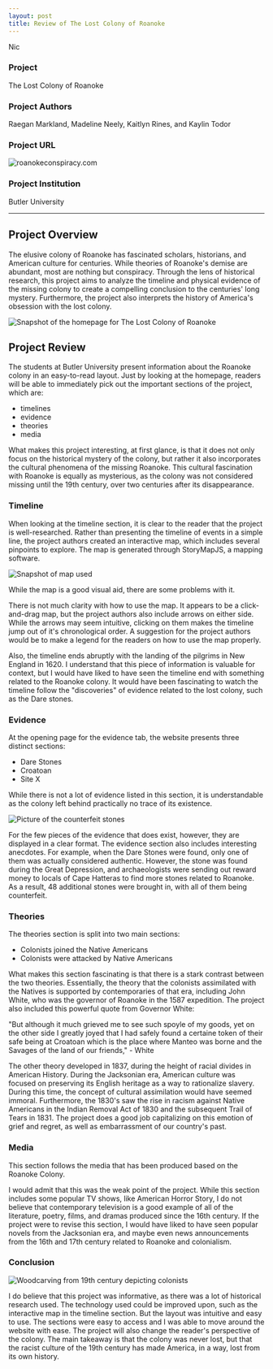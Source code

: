 ```yaml
---
layout: post
title: Review of The Lost Colony of Roanoke
---
```

Nic

### Project
The Lost Colony of Roanoke

### Project Authors
Raegan Markland, Madeline Neely, Kaitlyn Rines, and Kaylin Todor

### Project URL
![roanokeconspiracy.com](https://roanokeconspiracy.weebly.com)

### Project Institution
Butler University

---

## Project Overview

The elusive colony of Roanoke has fascinated scholars, historians, and American culture for centuries. While theories of Roanoke's demise are abundant, most are nothing but conspiracy. Through the lens of historical research, this project aims to analyze the timeline and physical evidence of the missing colony to create a compelling conclusion to the centuries' long mystery. Furthermore, the project also interprets the history of America's obsession with the lost colony. 

![Snapshot of the homepage for The Lost Colony of Roanoke](https://nicpol16.github.io/Nic-Pol/images/SiteLayout.png)

## Project Review

The students at Butler University present information about the Roanoke colony in an easy-to-read layout. Just by looking at the homepage, readers will be able to immediately pick out the important sections of the project, which are:
* timelines
* evidence
* theories
* media

What makes this project interesting, at first glance, is that it does not only focus on the historical mystery of the colony, but rather it also incorporates the cultural phenomena of the missing Roanoke. This cultural fascination with Roanoke is equally as mysterious, as the colony was not considered missing until the 19th century, over two centuries after its disappearance. 

### Timeline

When looking at the timeline section, it is clear to the reader that the project is well-researched. Rather than presenting the timeline of events in a simple line, the project authors created an interactive map, which includes several pinpoints to explore. The map is generated through StoryMapJS, a mapping software. 

![Snapshot of map used](https://nicpol16.github.io/Nic-Pol/images/map.png)

While the map is a good visual aid, there are some problems with it. 

There is not much clarity with how to use the map. It appears to be a click-and-drag map, but the project authors also include arrows on either side. While the arrows may seem intuitive, clicking on them makes the timeline jump out of it's chronological order. A suggestion for the project authors would be to make a legend for the readers on how to use the map properly. 

Also, the timeline ends abruptly with the landing of the pilgrims in New England in 1620. I understand that this piece of information is valuable for context, but I would have liked to have seen the timeline end with something related to the Roanoke colony. It would have been fascinating to watch the timeline follow the "discoveries" of evidence related to the lost colony, such as the Dare stones. 

### Evidence

At the opening page for the evidence tab, the website presents three distinct sections:
* Dare Stones
* Croatoan
* Site X

While there is not a lot of evidence listed in this section, it is understandable as the colony left behind practically no trace of its existence. 

![Picture of the counterfeit stones](https://nicpol16.github.io/Nic-Pol/images/stones.png)

For the few pieces of the evidence that does exist, however, they are displayed in a clear format. The evidence section also includes interesting anecdotes. For example, when the Dare Stones were found, only one of them was actually considered authentic. However, the stone was found during the Great Depression, and archaeologists were sending out reward money to locals of Cape Hatteras to find more stones related to Roanoke. As a result, 48 additional stones were brought in, with all of them being counterfeit. 

### Theories

The theories section is split into two main sections:
* Colonists joined the Native Americans
* Colonists were attacked by Native Americans

What makes this section fascinating is that there is a stark contrast between the two theories. Essentially, the theory that the colonists assimilated with the Natives is supported by contemporaries of that era, including John White, who was the governor of Roanoke in the 1587 expedition. The project also included this powerful quote from Governor White:

"But although it much grieved me to see such spoyle of my goods, yet on the other side I greatly joyed that I had safely found a certaine token of their safe being at Croatoan which is the place where Manteo was borne and the Savages of the land of our friends," - White

The other theory developed in 1837, during the height of racial divides in American History. During the Jacksonian era, American culture was focused on preserving its English heritage as a way to rationalize slavery. During this time, the concept of cultural assimilation would have seemed immoral. Furthermore, the 1830's saw the rise in racism against Native Americans in the Indian Removal Act of 1830 and the subsequent Trail of Tears in 1831. The project does a good job capitalizing on this emotion of grief and regret, as well as embarrassment of our country's past. 

### Media

This section follows the media that has been produced based on the Roanoke Colony. 

I would admit that this was the weak point of the project. While this section includes some popular TV shows, like American Horror Story, I do not believe that contemporary television is a good example of all of the literature, poetry, films, and dramas produced since the 16th century. If the project were to revise this section, I would have liked to have seen popular novels from the Jacksonian era, and maybe even news announcements from the 16th and 17th century related to Roanoke and colonialism. 

### Conclusion

![Woodcarving from 19th century depicting colonists](https://nicpol16.github.io/Nic-Pol/images/conclusion.png)

I do believe that this project was informative, as there was a lot of historical research used. The technology used could be improved upon, such as the interactive map in the timeline section. But the layout was intuitive and easy to use. The sections were easy to access and I was able to move around the website with ease. The project will also change the reader's perspective of the colony. The main takeaway is that the colony was never lost, but that the racist culture of the 19th century has made America, in a way, lost from its own history. 
